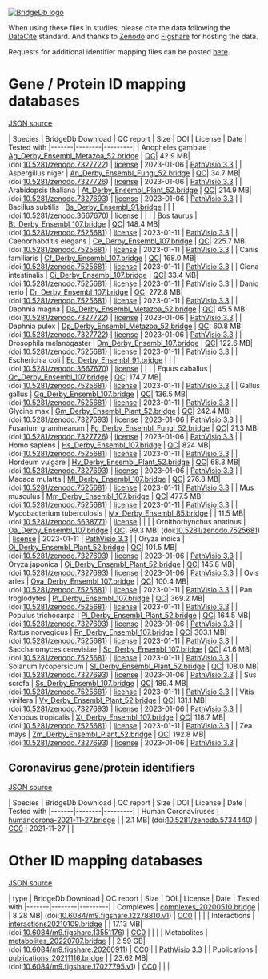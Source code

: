 <a href="https://bridgedb.github.io/">![BridgeDb logo](https://raw.githubusercontent.com/bridgedb/bridgedb.github.io/master/images/cropped-logo_BridgeDbtop.png)</a>

When using these files in studies, please cite the data following the [DataCite](https://datacite.org/) standard.
And thanks to [Zenodo](https://zenodo.org/) and [Figshare](https://figshare.com/) for hosting the data.

Requests for additional identifier mapping files can be posted [here](). 

# Gene / Protein ID mapping databases
<a name="genes" />

[JSON source](../gene.json)

| Species | BridgeDb Download | QC report | Size | DOI | License | Date | Tested with
|-------|--------|---------|
| <script type="application/ld+json">{"@context": "https://schema.org/","@type": "Dataset","http://purl.org/dc/terms/conformsTo": { "@type": "CreativeWork", "@id": "https://bioschemas.org/profiles/Dataset/1.0-RELEASE" },"name": "Ag_Derby_Ensembl_Metazoa_52.bridge","description": "BridgeDb identifier mapping file for Anopheles gambiae for genes and proteins","@id": "https://bridgedb.github.io/data/gene_database/10.5281/zenodo.7327722/Ag_Derby_Ensembl_Metazoa_52.bridge","identifier": "10.5281/zenodo.7327722/Ag_Derby_Ensembl_Metazoa_52.bridge","license": "https://zenodo.org/record/7327722/files/LICENSE?download=1","keywords": "BridgeDb, mapping file, identifier, ELIXIR RIR, Anopheles gambiae, gene, protein","url": "https://doi.org/10.5281/zenodo.7327722","distribution": [ { "@type": "DataDownload", "name": "Ag_Derby_Ensembl_Metazoa_52.bridge", "contentURL": "https://zenodo.org/record/7327722/files/Ag_Derby_Ensembl_Metazoa_52.bridge?download=1" } ],"isAccessibleForFree": true}</script> Anopheles gambiae | [Ag_Derby_Ensembl_Metazoa_52.bridge](https://zenodo.org/record/7327722/files/Ag_Derby_Ensembl_Metazoa_52.bridge?download=1) | [QC](https://zenodo.org/record/7327722/files/report_Ag_Derby_Ensembl_Metazoa_52.qc?download=1)| 42.9 MB| (doi:[10.5281/zenodo.7327722](https://doi.org/10.5281/zenodo.7327722)) | [license](https://zenodo.org/record/7327722/files/LICENSE?download=1) | 2023-01-06 | <a href="https://github.com/PathVisio/pathvisio/releases/tag/v3.3.0">PathVisio 3.3</a> |
| <script type="application/ld+json">{"@context": "https://schema.org/","@type": "Dataset","http://purl.org/dc/terms/conformsTo": { "@type": "CreativeWork", "@id": "https://bioschemas.org/profiles/Dataset/1.0-RELEASE" },"name": "An_Derby_Ensembl_Fungi_52.bridge","description": "BridgeDb identifier mapping file for Aspergillus niger for genes and proteins","@id": "https://bridgedb.github.io/data/gene_database/10.5281/zenodo.7327726/An_Derby_Ensembl_Fungi_52.bridge","identifier": "10.5281/zenodo.7327726/An_Derby_Ensembl_Fungi_52.bridge","license": "https://zenodo.org/record/7327726/files/LICENSE?download=1","keywords": "BridgeDb, mapping file, identifier, ELIXIR RIR, Aspergillus niger, gene, protein","url": "https://doi.org/10.5281/zenodo.7327726","distribution": [ { "@type": "DataDownload", "name": "An_Derby_Ensembl_Fungi_52.bridge", "contentURL": "https://zenodo.org/record/7327726/files/An_Derby_Ensembl_Fungi_52.bridge?download=1" } ],"isAccessibleForFree": true}</script> Aspergillus niger | [An_Derby_Ensembl_Fungi_52.bridge](https://zenodo.org/record/7327726/files/An_Derby_Ensembl_Fungi_52.bridge?download=1) | [QC](https://zenodo.org/record/7327726/files/report_An_Derby_Ensembl_Fungi_52.qc?download=1)| 34.7 MB| (doi:[10.5281/zenodo.7327726](https://doi.org/10.5281/zenodo.7327726)) | [license](https://zenodo.org/record/7327726/files/LICENSE?download=1) | 2023-01-06 | <a href="https://github.com/PathVisio/pathvisio/releases/tag/v3.3.0">PathVisio 3.3</a> |
| <script type="application/ld+json">{"@context": "https://schema.org/","@type": "Dataset","http://purl.org/dc/terms/conformsTo": { "@type": "CreativeWork", "@id": "https://bioschemas.org/profiles/Dataset/1.0-RELEASE" },"name": "At_Derby_Ensembl_Plant_52.bridge","description": "BridgeDb identifier mapping file for Arabidopsis thaliana for genes and proteins","@id": "https://bridgedb.github.io/data/gene_database/10.5281/zenodo.7327693/At_Derby_Ensembl_Plant_52.bridge","identifier": "10.5281/zenodo.7327693/At_Derby_Ensembl_Plant_52.bridge","license": "https://zenodo.org/record/77327693/files/LICENSE?download=1","keywords": "BridgeDb, mapping file, identifier, ELIXIR RIR, Arabidopsis thaliana, gene, protein","url": "https://doi.org/10.5281/zenodo.7327693","distribution": [ { "@type": "DataDownload", "name": "At_Derby_Ensembl_Plant_52.bridge", "contentURL": "https://zenodo.org/record/7327693/files/At_Derby_Ensembl_Plant_52.bridge?download=1" } ],"isAccessibleForFree": true}</script> Arabidopsis thaliana | [At_Derby_Ensembl_Plant_52.bridge](https://zenodo.org/record/7327693/files/At_Derby_Ensembl_Plant_52.bridge?download=1) | [QC](https://zenodo.org/record/7327693/files/report_At_Derby_Ensembl_Plants_52.qc?download=1)| 214.9 MB| (doi:[10.5281/zenodo.7327693](https://doi.org/10.5281/zenodo.7327693)) | [license](https://zenodo.org/record/77327693/files/LICENSE?download=1) | 2023-01-06 | <a href="https://github.com/PathVisio/pathvisio/releases/tag/v3.3.0">PathVisio 3.3</a> |
| <script type="application/ld+json">{"@context": "https://schema.org/","@type": "Dataset","http://purl.org/dc/terms/conformsTo": { "@type": "CreativeWork", "@id": "https://bioschemas.org/profiles/Dataset/1.0-RELEASE" },"name": "Bs_Derby_Ensembl_91.bridge","description": "BridgeDb identifier mapping file for Bacillus subtilis for genes and proteins","@id": "https://bridgedb.github.io/data/gene_database/10.5281/zenodo.3667670/Bs_Derby_Ensembl_91.bridge","identifier": "10.5281/zenodo.3667670/Bs_Derby_Ensembl_91.bridge","license": "https://zenodo.org/record/3667670/files/LICENSE?download=1","keywords": "BridgeDb, mapping file, identifier, ELIXIR RIR, Bacillus subtilis, gene, protein","url": "https://doi.org/10.5281/zenodo.3667670","distribution": [ { "@type": "DataDownload", "name": "Bs_Derby_Ensembl_91.bridge", "contentURL": "https://zenodo.org/record/3667670/files/Bs_Derby_Ensembl_91.bridge?download=1" } ],"isAccessibleForFree": true}</script> Bacillus subtilis | [Bs_Derby_Ensembl_91.bridge](https://zenodo.org/record/3667670/files/Bs_Derby_Ensembl_91.bridge?download=1) | | | (doi:[10.5281/zenodo.3667670](https://doi.org/10.5281/zenodo.3667670)) | [license](https://zenodo.org/record/3667670/files/LICENSE?download=1) |  | |
| <script type="application/ld+json">{"@context": "https://schema.org/","@type": "Dataset","http://purl.org/dc/terms/conformsTo": { "@type": "CreativeWork", "@id": "https://bioschemas.org/profiles/Dataset/1.0-RELEASE" },"name": "Bt_Derby_Ensembl_107.bridge","description": "BridgeDb identifier mapping file for Bos taurus for genes and proteins","@id": "https://bridgedb.github.io/data/gene_database/10.5281/zenodo.7525681/Bt_Derby_Ensembl_107.bridge","identifier": "10.5281/zenodo.7525681/Bt_Derby_Ensembl_107.bridge","license": "https://zenodo.org/record/7525681/files/LICENSE?download=1","keywords": "BridgeDb, mapping file, identifier, ELIXIR RIR, Bos taurus, gene, protein","url": "https://doi.org/10.5281/zenodo.7525681","distribution": [ { "@type": "DataDownload", "name": "Bt_Derby_Ensembl_107.bridge", "contentURL": "https://zenodo.org/record/7525681/files/Bt_Derby_Ensembl_107.bridge?download=1" } ],"isAccessibleForFree": true}</script> Bos taurus | [Bt_Derby_Ensembl_107.bridge](https://zenodo.org/record/7525681/files/Bt_Derby_Ensembl_107.bridge?download=1) | [QC](https://zenodo.org/record/7525681/files/report_Bt_Derby_Ensembl_107.qc?download=1)| 148.4 MB| (doi:[10.5281/zenodo.7525681](https://doi.org/10.5281/zenodo.7525681)) | [license](https://zenodo.org/record/7525681/files/LICENSE?download=1) | 2023-01-11 | <a href="https://github.com/PathVisio/pathvisio/releases/tag/v3.3.0">PathVisio 3.3</a> |
| <script type="application/ld+json">{"@context": "https://schema.org/","@type": "Dataset","http://purl.org/dc/terms/conformsTo": { "@type": "CreativeWork", "@id": "https://bioschemas.org/profiles/Dataset/1.0-RELEASE" },"name": "Ce_Derby_Ensembl_107.bridge","description": "BridgeDb identifier mapping file for Caenorhabditis elegans for genes and proteins","@id": "https://bridgedb.github.io/data/gene_database/10.5281/zenodo.7525681/Ce_Derby_Ensembl_107.bridge","identifier": "10.5281/zenodo.7525681/Ce_Derby_Ensembl_107.bridge","license": "https://zenodo.org/record/7525681/files/LICENSE?download=1","keywords": "BridgeDb, mapping file, identifier, ELIXIR RIR, Caenorhabditis elegans, gene, protein","url": "https://doi.org/10.5281/zenodo.7525681","distribution": [ { "@type": "DataDownload", "name": "Ce_Derby_Ensembl_107.bridge", "contentURL": "https://zenodo.org/record/7525681/files/Ce_Derby_Ensembl_107.bridge?download=1" } ],"isAccessibleForFree": true}</script> Caenorhabditis elegans | [Ce_Derby_Ensembl_107.bridge](https://zenodo.org/record/7525681/files/Ce_Derby_Ensembl_107.bridge?download=1) | [QC](https://zenodo.org/record/7525681/files/report_Ce_Derby_Ensembl_107.qc?download=1)| 225.7 MB| (doi:[10.5281/zenodo.7525681](https://doi.org/10.5281/zenodo.7525681)) | [license](https://zenodo.org/record/7525681/files/LICENSE?download=1) | 2023-01-11 | <a href="https://github.com/PathVisio/pathvisio/releases/tag/v3.3.0">PathVisio 3.3</a> |
| <script type="application/ld+json">{"@context": "https://schema.org/","@type": "Dataset","http://purl.org/dc/terms/conformsTo": { "@type": "CreativeWork", "@id": "https://bioschemas.org/profiles/Dataset/1.0-RELEASE" },"name": "Cf_Derby_Ensembl_107.bridge","description": "BridgeDb identifier mapping file for Canis familiaris for genes and proteins","@id": "https://bridgedb.github.io/data/gene_database/10.5281/zenodo.7525681/Cf_Derby_Ensembl_107.bridge","identifier": "10.5281/zenodo.7525681/Cf_Derby_Ensembl_107.bridge","license": "https://zenodo.org/record/7525681/files/LICENSE?download=1","keywords": "BridgeDb, mapping file, identifier, ELIXIR RIR, Canis familiaris, gene, protein","url": "https://doi.org/10.5281/zenodo.7525681","distribution": [ { "@type": "DataDownload", "name": "Cf_Derby_Ensembl_107.bridge", "contentURL": "https://zenodo.org/record/7525681/files/Cf_Derby_Ensembl_107.bridge?download=1" } ],"isAccessibleForFree": true}</script> Canis familiaris | [Cf_Derby_Ensembl_107.bridge](https://zenodo.org/record/7525681/files/Cf_Derby_Ensembl_107.bridge?download=1) | [QC](https://zenodo.org/record/7525681/files/report_Cf_Derby_Ensembl_107.qc?download=1)| 168.0 MB| (doi:[10.5281/zenodo.7525681](https://doi.org/10.5281/zenodo.7525681)) | [license](https://zenodo.org/record/7525681/files/LICENSE?download=1) | 2023-01-11 | <a href="https://github.com/PathVisio/pathvisio/releases/tag/v3.3.0">PathVisio 3.3</a> |
| <script type="application/ld+json">{"@context": "https://schema.org/","@type": "Dataset","http://purl.org/dc/terms/conformsTo": { "@type": "CreativeWork", "@id": "https://bioschemas.org/profiles/Dataset/1.0-RELEASE" },"name": "Ci_Derby_Ensembl_107.bridge","description": "BridgeDb identifier mapping file for Ciona intestinalis for genes and proteins","@id": "https://bridgedb.github.io/data/gene_database/10.5281/zenodo.7525681/Ci_Derby_Ensembl_107.bridge","identifier": "10.5281/zenodo.7525681/Ci_Derby_Ensembl_107.bridge","license": "https://zenodo.org/record/7525681/files/LICENSE?download=1","keywords": "BridgeDb, mapping file, identifier, ELIXIR RIR, Ciona intestinalis, gene, protein","url": "https://doi.org/10.5281/zenodo.7525681","distribution": [ { "@type": "DataDownload", "name": "Ci_Derby_Ensembl_107.bridge", "contentURL": "https://zenodo.org/record/7525681/files/Ci_Derby_Ensembl_107.bridge?download=1" } ],"isAccessibleForFree": true}</script> Ciona intestinalis | [Ci_Derby_Ensembl_107.bridge](https://zenodo.org/record/7525681/files/Ci_Derby_Ensembl_107.bridge?download=1) | [QC](https://zenodo.org/record/7525681/files/report_Ci_Derby_Ensembl_107.qc?download=1)| 33.4 MB| (doi:[10.5281/zenodo.7525681](https://doi.org/10.5281/zenodo.7525681)) | [license](https://zenodo.org/record/7525681/files/LICENSE?download=1) | 2023-01-11 | <a href="https://github.com/PathVisio/pathvisio/releases/tag/v3.3.0">PathVisio 3.3</a> |
| <script type="application/ld+json">{"@context": "https://schema.org/","@type": "Dataset","http://purl.org/dc/terms/conformsTo": { "@type": "CreativeWork", "@id": "https://bioschemas.org/profiles/Dataset/1.0-RELEASE" },"name": "Dr_Derby_Ensembl_107.bridge","description": "BridgeDb identifier mapping file for Danio rerio for genes and proteins","@id": "https://bridgedb.github.io/data/gene_database/10.5281/zenodo.7525681/Dr_Derby_Ensembl_107.bridge","identifier": "10.5281/zenodo.7525681/Dr_Derby_Ensembl_107.bridge","license": "https://zenodo.org/record/7525681/files/LICENSE?download=1","keywords": "BridgeDb, mapping file, identifier, ELIXIR RIR, Danio rerio, gene, protein","url": "https://doi.org/10.5281/zenodo.7525681","distribution": [ { "@type": "DataDownload", "name": "Dr_Derby_Ensembl_107.bridge", "contentURL": "https://zenodo.org/record/7525681/files/Dr_Derby_Ensembl_107.bridge?download=1" } ],"isAccessibleForFree": true}</script> Danio rerio | [Dr_Derby_Ensembl_107.bridge](https://zenodo.org/record/7525681/files/Dr_Derby_Ensembl_107.bridge?download=1) | [QC](https://zenodo.org/record/7525681/files/report_Dr_Derby_Ensembl_107.qc?download=1)| 272.8 MB| (doi:[10.5281/zenodo.7525681](https://doi.org/10.5281/zenodo.7525681)) | [license](https://zenodo.org/record/7525681/files/LICENSE?download=1) | 2023-01-11 | <a href="https://github.com/PathVisio/pathvisio/releases/tag/v3.3.0">PathVisio 3.3</a> |
| <script type="application/ld+json">{"@context": "https://schema.org/","@type": "Dataset","http://purl.org/dc/terms/conformsTo": { "@type": "CreativeWork", "@id": "https://bioschemas.org/profiles/Dataset/1.0-RELEASE" },"name": "Da_Derby_Ensembl_Metazoa_52.bridge","description": "BridgeDb identifier mapping file for Daphnia magna for genes and proteins","@id": "https://bridgedb.github.io/data/gene_database/10.5281/zenodo.7327722/Da_Derby_Ensembl_Metazoa_52.bridge","identifier": "10.5281/zenodo.7327722/Da_Derby_Ensembl_Metazoa_52.bridge","license": "https://zenodo.org/record/7327722/files/LICENSE?download=1","keywords": "BridgeDb, mapping file, identifier, ELIXIR RIR, Daphnia magna, gene, protein","url": "https://doi.org/10.5281/zenodo.7327722","distribution": [ { "@type": "DataDownload", "name": "Da_Derby_Ensembl_Metazoa_52.bridge", "contentURL": "https://zenodo.org/record/7327722/files/Da_Derby_Ensembl_Metazoa_52.bridge?download=1" } ],"isAccessibleForFree": true}</script> Daphnia magna | [Da_Derby_Ensembl_Metazoa_52.bridge](https://zenodo.org/record/7327722/files/Da_Derby_Ensembl_Metazoa_52.bridge?download=1) | [QC](https://zenodo.org/record/7327722/files/report_Da_Derby_Ensembl_Metazoa_52.qc?download=1)| 45.5 MB| (doi:[10.5281/zenodo.7327722](https://doi.org/10.5281/zenodo.7327722)) | [license](https://zenodo.org/record/7327722/files/LICENSE?download=1) | 2023-01-06 | <a href="https://github.com/PathVisio/pathvisio/releases/tag/v3.3.0">PathVisio 3.3</a> |
| <script type="application/ld+json">{"@context": "https://schema.org/","@type": "Dataset","http://purl.org/dc/terms/conformsTo": { "@type": "CreativeWork", "@id": "https://bioschemas.org/profiles/Dataset/1.0-RELEASE" },"name": "Dp_Derby_Ensembl_Metazoa_52.bridge","description": "BridgeDb identifier mapping file for Daphnia pulex for genes and proteins","@id": "https://bridgedb.github.io/data/gene_database/10.5281/zenodo.7327722/Dp_Derby_Ensembl_Metazoa_52.bridge","identifier": "10.5281/zenodo.7327722/Dp_Derby_Ensembl_Metazoa_52.bridge","license": "https://zenodo.org/record/7327722/files/LICENSE?download=1","keywords": "BridgeDb, mapping file, identifier, ELIXIR RIR, Daphnia pulex, gene, protein","url": "https://doi.org/10.5281/zenodo.7327722","distribution": [ { "@type": "DataDownload", "name": "Dp_Derby_Ensembl_Metazoa_52.bridge", "contentURL": "https://zenodo.org/record/7327722/files/Dp_Derby_Ensembl_Metazoa_52.bridge?download=1" } ],"isAccessibleForFree": true}</script> Daphnia pulex | [Dp_Derby_Ensembl_Metazoa_52.bridge](https://zenodo.org/record/7327722/files/Dp_Derby_Ensembl_Metazoa_52.bridge?download=1) | [QC](https://zenodo.org/record/7327722/files/report_Dp_Derby_Ensembl_Metazoa_52.qc?download=1)| 60.8 MB| (doi:[10.5281/zenodo.7327722](https://doi.org/10.5281/zenodo.7327722)) | [license](https://zenodo.org/record/7327722/files/LICENSE?download=1) | 2023-01-06 | <a href="https://github.com/PathVisio/pathvisio/releases/tag/v3.3.0">PathVisio 3.3</a> |
| <script type="application/ld+json">{"@context": "https://schema.org/","@type": "Dataset","http://purl.org/dc/terms/conformsTo": { "@type": "CreativeWork", "@id": "https://bioschemas.org/profiles/Dataset/1.0-RELEASE" },"name": "Dm_Derby_Ensembl_107.bridge","description": "BridgeDb identifier mapping file for Drosophila melanogaster for genes and proteins","@id": "https://bridgedb.github.io/data/gene_database/10.5281/zenodo.7525681/Dm_Derby_Ensembl_107.bridge","identifier": "10.5281/zenodo.7525681/Dm_Derby_Ensembl_107.bridge","license": "https://zenodo.org/record/7525681/files/LICENSE?download=1","keywords": "BridgeDb, mapping file, identifier, ELIXIR RIR, Drosophila melanogaster, gene, protein","url": "https://doi.org/10.5281/zenodo.7525681","distribution": [ { "@type": "DataDownload", "name": "Dm_Derby_Ensembl_107.bridge", "contentURL": "https://zenodo.org/record/7525681/files/Dm_Derby_Ensembl_107.bridge?download=1" } ],"isAccessibleForFree": true}</script> Drosophila melanogaster | [Dm_Derby_Ensembl_107.bridge](https://zenodo.org/record/7525681/files/Dm_Derby_Ensembl_107.bridge?download=1) | [QC](https://zenodo.org/record/7525681/files/report_Dm_Derby_Ensembl_107.qc?download=1)| 122.6 MB| (doi:[10.5281/zenodo.7525681](https://doi.org/10.5281/zenodo.7525681)) | [license](https://zenodo.org/record/7525681/files/LICENSE?download=1) | 2023-01-11 | <a href="https://github.com/PathVisio/pathvisio/releases/tag/v3.3.0">PathVisio 3.3</a> |
| <script type="application/ld+json">{"@context": "https://schema.org/","@type": "Dataset","http://purl.org/dc/terms/conformsTo": { "@type": "CreativeWork", "@id": "https://bioschemas.org/profiles/Dataset/1.0-RELEASE" },"name": "Ec_Derby_Ensembl_91.bridge","description": "BridgeDb identifier mapping file for Escherichia coli for genes and proteins","@id": "https://bridgedb.github.io/data/gene_database/10.5281/zenodo.3667670/Ec_Derby_Ensembl_91.bridge","identifier": "10.5281/zenodo.3667670/Ec_Derby_Ensembl_91.bridge","license": "https://zenodo.org/record/3667670/files/LICENSE?download=1","keywords": "BridgeDb, mapping file, identifier, ELIXIR RIR, Escherichia coli, gene, protein","url": "https://doi.org/10.5281/zenodo.3667670","distribution": [ { "@type": "DataDownload", "name": "Ec_Derby_Ensembl_91.bridge", "contentURL": "https://zenodo.org/record/3667670/files/Ec_Derby_Ensembl_91.bridge?download=1" } ],"isAccessibleForFree": true}</script> Escherichia coli | [Ec_Derby_Ensembl_91.bridge](https://zenodo.org/record/3667670/files/Ec_Derby_Ensembl_91.bridge?download=1) | | | (doi:[10.5281/zenodo.3667670](https://doi.org/10.5281/zenodo.3667670)) | [license](https://zenodo.org/record/3667670/files/LICENSE?download=1) |  | |
| <script type="application/ld+json">{"@context": "https://schema.org/","@type": "Dataset","http://purl.org/dc/terms/conformsTo": { "@type": "CreativeWork", "@id": "https://bioschemas.org/profiles/Dataset/1.0-RELEASE" },"name": "Qc_Derby_Ensembl_107.bridge","description": "BridgeDb identifier mapping file for Equus caballus for genes and proteins","@id": "https://bridgedb.github.io/data/gene_database/10.5281/zenodo.7525681/Qc_Derby_Ensembl_107.bridge","identifier": "10.5281/zenodo.7525681/Qc_Derby_Ensembl_107.bridge","license": "https://zenodo.org/record/7525681/files/LICENSE?download=1","keywords": "BridgeDb, mapping file, identifier, ELIXIR RIR, Equus caballus, gene, protein","url": "https://doi.org/10.5281/zenodo.7525681","distribution": [ { "@type": "DataDownload", "name": "Qc_Derby_Ensembl_107.bridge", "contentURL": "https://zenodo.org/record/7525681/files/Qc_Derby_Ensembl_107.bridge?download=1" } ],"isAccessibleForFree": true}</script> Equus caballus | [Qc_Derby_Ensembl_107.bridge](https://zenodo.org/record/7525681/files/Qc_Derby_Ensembl_107.bridge?download=1) | [QC](https://zenodo.org/record/7525681/files/report_Qc_Derby_Ensembl_107.qc?download=1)| 174.7 MB| (doi:[10.5281/zenodo.7525681](https://doi.org/10.5281/zenodo.7525681)) | [license](https://zenodo.org/record/7525681/files/LICENSE?download=1) | 2023-01-11 | <a href="https://github.com/PathVisio/pathvisio/releases/tag/v3.3.0">PathVisio 3.3</a> |
| <script type="application/ld+json">{"@context": "https://schema.org/","@type": "Dataset","http://purl.org/dc/terms/conformsTo": { "@type": "CreativeWork", "@id": "https://bioschemas.org/profiles/Dataset/1.0-RELEASE" },"name": "Gg_Derby_Ensembl_107.bridge","description": "BridgeDb identifier mapping file for Gallus gallus for genes and proteins","@id": "https://bridgedb.github.io/data/gene_database/10.5281/zenodo.7525681/Gg_Derby_Ensembl_107.bridge","identifier": "10.5281/zenodo.7525681/Gg_Derby_Ensembl_107.bridge","license": "https://zenodo.org/record/7525681/files/LICENSE?download=1","keywords": "BridgeDb, mapping file, identifier, ELIXIR RIR, Gallus gallus, gene, protein","url": "https://doi.org/10.5281/zenodo.7525681","distribution": [ { "@type": "DataDownload", "name": "Gg_Derby_Ensembl_107.bridge", "contentURL": "https://zenodo.org/record/7525681/files/Gg_Derby_Ensembl_107.bridge?download=1" } ],"isAccessibleForFree": true}</script> Gallus gallus | [Gg_Derby_Ensembl_107.bridge](https://zenodo.org/record/7525681/files/Gg_Derby_Ensembl_107.bridge?download=1) | [QC](https://zenodo.org/record/7525681/files/report_Gg_Derby_Ensembl_107.qc?download=1)| 136.5 MB| (doi:[10.5281/zenodo.7525681](https://doi.org/10.5281/zenodo.7525681)) | [license](https://zenodo.org/record/7525681/files/LICENSE?download=1) | 2023-01-11 | <a href="https://github.com/PathVisio/pathvisio/releases/tag/v3.3.0">PathVisio 3.3</a> |
| <script type="application/ld+json">{"@context": "https://schema.org/","@type": "Dataset","http://purl.org/dc/terms/conformsTo": { "@type": "CreativeWork", "@id": "https://bioschemas.org/profiles/Dataset/1.0-RELEASE" },"name": "Gm_Derby_Ensembl_Plant_52.bridge","description": "BridgeDb identifier mapping file for Glycine max for genes and proteins","@id": "https://bridgedb.github.io/data/gene_database/10.5281/zenodo.7327693/Gm_Derby_Ensembl_Plant_52.bridge","identifier": "10.5281/zenodo.7327693/Gm_Derby_Ensembl_Plant_52.bridge","license": "https://zenodo.org/record/7327693/files/LICENSE?download=1","keywords": "BridgeDb, mapping file, identifier, ELIXIR RIR, Glycine max, gene, protein","url": "https://doi.org/10.5281/zenodo.7327693","distribution": [ { "@type": "DataDownload", "name": "Gm_Derby_Ensembl_Plant_52.bridge", "contentURL": "https://zenodo.org/record/7327693/files/Gm_Derby_Ensembl_Plant_52.bridge?download=1" } ],"isAccessibleForFree": true}</script> Glycine max | [Gm_Derby_Ensembl_Plant_52.bridge](https://zenodo.org/record/7327693/files/Gm_Derby_Ensembl_Plant_52.bridge?download=1) | [QC](https://zenodo.org/record/7327693/files/report_Gm_Derby_Ensembl_Plants_52.qc?download=1)| 242.4 MB| (doi:[10.5281/zenodo.7327693](https://doi.org/10.5281/zenodo.7327693)) | [license](https://zenodo.org/record/7327693/files/LICENSE?download=1) | 2023-01-06 | <a href="https://github.com/PathVisio/pathvisio/releases/tag/v3.3.0">PathVisio 3.3</a> |
| <script type="application/ld+json">{"@context": "https://schema.org/","@type": "Dataset","http://purl.org/dc/terms/conformsTo": { "@type": "CreativeWork", "@id": "https://bioschemas.org/profiles/Dataset/1.0-RELEASE" },"name": "Fg_Derby_Ensembl_Fungi_52.bridge","description": "BridgeDb identifier mapping file for Fusarium graminearum for genes and proteins","@id": "https://bridgedb.github.io/data/gene_database/10.5281/zenodo.7327726/Fg_Derby_Ensembl_Fungi_52.bridge","identifier": "10.5281/zenodo.7327726/Fg_Derby_Ensembl_Fungi_52.bridge","license": "https://zenodo.org/record/7327726/files/LICENSE?download=1","keywords": "BridgeDb, mapping file, identifier, ELIXIR RIR, Fusarium graminearum, gene, protein","url": "https://doi.org/10.5281/zenodo.7327726","distribution": [ { "@type": "DataDownload", "name": "Fg_Derby_Ensembl_Fungi_52.bridge", "contentURL": "https://zenodo.org/record/7327726/files/Fg_Derby_Ensembl_Fungi_52.bridge?download=1" } ],"isAccessibleForFree": true}</script> Fusarium graminearum | [Fg_Derby_Ensembl_Fungi_52.bridge](https://zenodo.org/record/7327726/files/Fg_Derby_Ensembl_Fungi_52.bridge?download=1) | [QC](https://zenodo.org/record/7327726/files/report_Fg_Derby_Ensembl_Fungi_52.qc?download=1)| 21.3 MB| (doi:[10.5281/zenodo.7327726](https://doi.org/10.5281/zenodo.7327726)) | [license](https://zenodo.org/record/7327726/files/LICENSE?download=1) | 2023-01-06 | <a href="https://github.com/PathVisio/pathvisio/releases/tag/v3.3.0">PathVisio 3.3</a> |
| <script type="application/ld+json">{"@context": "https://schema.org/","@type": "Dataset","http://purl.org/dc/terms/conformsTo": { "@type": "CreativeWork", "@id": "https://bioschemas.org/profiles/Dataset/1.0-RELEASE" },"name": "Hs_Derby_Ensembl_107.bridge","description": "BridgeDb identifier mapping file for Homo sapiens for genes and proteins","@id": "https://bridgedb.github.io/data/gene_database/10.5281/zenodo.7525681/Hs_Derby_Ensembl_107.bridge","identifier": "10.5281/zenodo.7525681/Hs_Derby_Ensembl_107.bridge","license": "https://zenodo.org/record/7525681/files/LICENSE?download=1","keywords": "BridgeDb, mapping file, identifier, ELIXIR RIR, Homo sapiens, gene, protein","url": "https://doi.org/10.5281/zenodo.7525681","distribution": [ { "@type": "DataDownload", "name": "Hs_Derby_Ensembl_107.bridge", "contentURL": "https://zenodo.org/record/7525681/files/Hs_Derby_Ensembl_107.bridge?download=1" } ],"isAccessibleForFree": true}</script> Homo sapiens | [Hs_Derby_Ensembl_107.bridge](https://zenodo.org/record/7525681/files/Hs_Derby_Ensembl_107.bridge?download=1) | [QC](https://zenodo.org/record/7525681/files/report_Hs_Derby_Ensembl_107.qc?download=1)| 824 MB| (doi:[10.5281/zenodo.7525681](https://doi.org/10.5281/zenodo.7525681)) | [license](https://zenodo.org/record/7525681/files/LICENSE?download=1) | 2023-01-11 | <a href="https://github.com/PathVisio/pathvisio/releases/tag/v3.3.0">PathVisio 3.3</a> |
| <script type="application/ld+json">{"@context": "https://schema.org/","@type": "Dataset","http://purl.org/dc/terms/conformsTo": { "@type": "CreativeWork", "@id": "https://bioschemas.org/profiles/Dataset/1.0-RELEASE" },"name": "Hv_Derby_Ensembl_Plant_52.bridge","description": "BridgeDb identifier mapping file for Hordeum vulgare for genes and proteins","@id": "https://bridgedb.github.io/data/gene_database/10.5281/zenodo.7327693/Hv_Derby_Ensembl_Plant_52.bridge","identifier": "10.5281/zenodo.7327693/Hv_Derby_Ensembl_Plant_52.bridge","license": "https://zenodo.org/record/7327693/files/LICENSE?download=1","keywords": "BridgeDb, mapping file, identifier, ELIXIR RIR, Hordeum vulgare, gene, protein","url": "https://doi.org/10.5281/zenodo.7327693","distribution": [ { "@type": "DataDownload", "name": "Hv_Derby_Ensembl_Plant_52.bridge", "contentURL": "https://zenodo.org/record/7327693/files/Hv_Derby_Ensembl_Plant_52.bridge?download=1" } ],"isAccessibleForFree": true}</script> Hordeum vulgare | [Hv_Derby_Ensembl_Plant_52.bridge](https://zenodo.org/record/7327693/files/Hv_Derby_Ensembl_Plant_52.bridge?download=1) | [QC](https://zenodo.org/record/7327693/files/report_Hv_Derby_Ensembl_Plants_52.qc?download=1)| 68.3 MB| (doi:[10.5281/zenodo.7327693](https://doi.org/10.5281/zenodo.7327693)) | [license](https://zenodo.org/record/7327693/files/LICENSE?download=1) | 2023-01-06 | <a href="https://github.com/PathVisio/pathvisio/releases/tag/v3.3.0">PathVisio 3.3</a> |
| <script type="application/ld+json">{"@context": "https://schema.org/","@type": "Dataset","http://purl.org/dc/terms/conformsTo": { "@type": "CreativeWork", "@id": "https://bioschemas.org/profiles/Dataset/1.0-RELEASE" },"name": "Ml_Derby_Ensembl_107.bridge","description": "BridgeDb identifier mapping file for Macaca mulatta for genes and proteins","@id": "https://bridgedb.github.io/data/gene_database/10.5281/zenodo.7525681/Ml_Derby_Ensembl_107.bridge","identifier": "10.5281/zenodo.7525681/Ml_Derby_Ensembl_107.bridge","license": "https://zenodo.org/record/7525681/files/LICENSE?download=1","keywords": "BridgeDb, mapping file, identifier, ELIXIR RIR, Macaca mulatta, gene, protein","url": "https://doi.org/10.5281/zenodo.7525681","distribution": [ { "@type": "DataDownload", "name": "Ml_Derby_Ensembl_107.bridge", "contentURL": "https://zenodo.org/record/7525681/files/Ml_Derby_Ensembl_107.bridge?download=1" } ],"isAccessibleForFree": true}</script> Macaca mulatta | [Ml_Derby_Ensembl_107.bridge](https://zenodo.org/record/7525681/files/Ml_Derby_Ensembl_107.bridge?download=1) | [QC](https://zenodo.org/record/7525681/files/report_Ml_Derby_Ensembl_107.qc?download=1)| 276.8 MB| (doi:[10.5281/zenodo.7525681](https://doi.org/10.5281/zenodo.7525681)) | [license](https://zenodo.org/record/7525681/files/LICENSE?download=1) | 2023-01-11 | <a href="https://github.com/PathVisio/pathvisio/releases/tag/v3.3.0">PathVisio 3.3</a> |
| <script type="application/ld+json">{"@context": "https://schema.org/","@type": "Dataset","http://purl.org/dc/terms/conformsTo": { "@type": "CreativeWork", "@id": "https://bioschemas.org/profiles/Dataset/1.0-RELEASE" },"name": "Mm_Derby_Ensembl_107.bridge","description": "BridgeDb identifier mapping file for Mus musculus for genes and proteins","@id": "https://bridgedb.github.io/data/gene_database/10.5281/zenodo.7525681/Mm_Derby_Ensembl_107.bridge","identifier": "10.5281/zenodo.7525681/Mm_Derby_Ensembl_107.bridge","license": "https://zenodo.org/record/7525681/files/LICENSE?download=1","keywords": "BridgeDb, mapping file, identifier, ELIXIR RIR, Mus musculus, gene, protein","url": "https://doi.org/10.5281/zenodo.7525681","distribution": [ { "@type": "DataDownload", "name": "Mm_Derby_Ensembl_107.bridge", "contentURL": "https://zenodo.org/record/7525681/files/Mm_Derby_Ensembl_107.bridge?download=1" } ],"isAccessibleForFree": true}</script> Mus musculus | [Mm_Derby_Ensembl_107.bridge](https://zenodo.org/record/7525681/files/Mm_Derby_Ensembl_107.bridge?download=1) | [QC](https://zenodo.org/record/7525681/files/report_Mm_Derby_Ensembl_107.qc?download=1)| 477.5 MB| (doi:[10.5281/zenodo.7525681](https://doi.org/10.5281/zenodo.7525681)) | [license](https://zenodo.org/record/7525681/files/LICENSE?download=1) | 2023-01-11 | <a href="https://github.com/PathVisio/pathvisio/releases/tag/v3.3.0">PathVisio 3.3</a> |
| <script type="application/ld+json">{"@context": "https://schema.org/","@type": "Dataset","http://purl.org/dc/terms/conformsTo": { "@type": "CreativeWork", "@id": "https://bioschemas.org/profiles/Dataset/1.0-RELEASE" },"name": "Mx_Derby_Ensembl_85.bridge","description": "BridgeDb identifier mapping file for Mycobacterium tuberculosis for genes and proteins","@id": "https://bridgedb.github.io/data/gene_database/10.5281/zenodo.5638771/Mx_Derby_Ensembl_85.bridge","identifier": "10.5281/zenodo.5638771/Mx_Derby_Ensembl_85.bridge","license": "https://zenodo.org/record/5638771/files/LICENSE?download=1","keywords": "BridgeDb, mapping file, identifier, ELIXIR RIR, Mycobacterium tuberculosis, gene, protein","url": "https://doi.org/10.5281/zenodo.5638771","distribution": [ { "@type": "DataDownload", "name": "Mx_Derby_Ensembl_85.bridge", "contentURL": "https://zenodo.org/record/5638771/files/Mx_Derby_Ensembl_85.bridge?download=1" } ],"isAccessibleForFree": true}</script> Mycobacterium tuberculosis | [Mx_Derby_Ensembl_85.bridge](https://zenodo.org/record/5638771/files/Mx_Derby_Ensembl_85.bridge?download=1) | | 11.5 MB| (doi:[10.5281/zenodo.5638771](https://doi.org/10.5281/zenodo.5638771)) | [license](https://zenodo.org/record/5638771/files/LICENSE?download=1) |  | |
| <script type="application/ld+json">{"@context": "https://schema.org/","@type": "Dataset","http://purl.org/dc/terms/conformsTo": { "@type": "CreativeWork", "@id": "https://bioschemas.org/profiles/Dataset/1.0-RELEASE" },"name": "Oa_Derby_Ensembl_107.bridge","description": "BridgeDb identifier mapping file for Ornithorhynchus anatinus for genes and proteins","@id": "https://bridgedb.github.io/data/gene_database/10.5281/zenodo.7525681/Oa_Derby_Ensembl_107.bridge","identifier": "10.5281/zenodo.7525681/Oa_Derby_Ensembl_107.bridge","license": "https://zenodo.org/record/7525681/files/LICENSE?download=1","keywords": "BridgeDb, mapping file, identifier, ELIXIR RIR, Ornithorhynchus anatinus, gene, protein","url": "https://doi.org/10.5281/zenodo.7525681","distribution": [ { "@type": "DataDownload", "name": "Oa_Derby_Ensembl_107.bridge", "contentURL": "https://zenodo.org/record/7525681/files/Oa_Derby_Ensembl_107.bridge?download=1" } ],"isAccessibleForFree": true}</script> Ornithorhynchus anatinus | [Oa_Derby_Ensembl_107.bridge](https://zenodo.org/record/7525681/files/Oa_Derby_Ensembl_107.bridge?download=1) | [QC](https://zenodo.org/record/7525681/files/report_Oa_Derby_Ensembl_107.qc?download=1)| 99.3 MB| (doi:[10.5281/zenodo.7525681](https://doi.org/10.5281/zenodo.7525681)) | [license](https://zenodo.org/record/7525681/files/LICENSE?download=1) | 2023-01-11 | <a href="https://github.com/PathVisio/pathvisio/releases/tag/v3.3.0">PathVisio 3.3</a> |
| <script type="application/ld+json">{"@context": "https://schema.org/","@type": "Dataset","http://purl.org/dc/terms/conformsTo": { "@type": "CreativeWork", "@id": "https://bioschemas.org/profiles/Dataset/1.0-RELEASE" },"name": "Oi_Derby_Ensembl_Plant_52.bridge","description": "BridgeDb identifier mapping file for Oryza indica for genes and proteins","@id": "https://bridgedb.github.io/data/gene_database/10.5281/zenodo.7327693/Oi_Derby_Ensembl_Plant_52.bridge","identifier": "10.5281/zenodo.7327693/Oi_Derby_Ensembl_Plant_52.bridge","license": "https://zenodo.org/record/7327693/files/LICENSE?download=1","keywords": "BridgeDb, mapping file, identifier, ELIXIR RIR, Oryza indica, gene, protein","url": "https://doi.org/10.5281/zenodo.7327693","distribution": [ { "@type": "DataDownload", "name": "Oi_Derby_Ensembl_Plant_52.bridge", "contentURL": "https://zenodo.org/record/7327693/files/Oi_Derby_Ensembl_Plant_52.bridge?download=1" } ],"isAccessibleForFree": true}</script> Oryza indica | [Oi_Derby_Ensembl_Plant_52.bridge](https://zenodo.org/record/7327693/files/Oi_Derby_Ensembl_Plant_52.bridge?download=1) | [QC](https://zenodo.org/record/7327693/files/report_Oi_Derby_Ensembl_Plants_52.qc?download=1)| 101.5 MB| (doi:[10.5281/zenodo.7327693](https://doi.org/10.5281/zenodo.7327693)) | [license](https://zenodo.org/record/7327693/files/LICENSE?download=1) | 2023-01-06 | <a href="https://github.com/PathVisio/pathvisio/releases/tag/v3.3.0">PathVisio 3.3</a> |
| <script type="application/ld+json">{"@context": "https://schema.org/","@type": "Dataset","http://purl.org/dc/terms/conformsTo": { "@type": "CreativeWork", "@id": "https://bioschemas.org/profiles/Dataset/1.0-RELEASE" },"name": "Oj_Derby_Ensembl_Plant_52.bridge","description": "BridgeDb identifier mapping file for Oryza japonica for genes and proteins","@id": "https://bridgedb.github.io/data/gene_database/10.5281/zenodo.7327693/Oj_Derby_Ensembl_Plant_52.bridge","identifier": "10.5281/zenodo.7327693/Oj_Derby_Ensembl_Plant_52.bridge","license": "https://zenodo.org/record/7327693/files/LICENSE?download=1","keywords": "BridgeDb, mapping file, identifier, ELIXIR RIR, Oryza japonica, gene, protein","url": "https://doi.org/10.5281/zenodo.7327693","distribution": [ { "@type": "DataDownload", "name": "Oj_Derby_Ensembl_Plant_52.bridge", "contentURL": "https://zenodo.org/record/7327693/files/Oj_Derby_Ensembl_Plant_52.bridge?download=1" } ],"isAccessibleForFree": true}</script> Oryza japonica | [Oj_Derby_Ensembl_Plant_52.bridge](https://zenodo.org/record/7327693/files/Oj_Derby_Ensembl_Plant_52.bridge?download=1) | [QC](https://zenodo.org/record/7327693/files/report_Oj_Derby_Ensembl_Plants_52.qc?download=1)| 145.8 MB| (doi:[10.5281/zenodo.7327693](https://doi.org/10.5281/zenodo.7327693)) | [license](https://zenodo.org/record/7327693/files/LICENSE?download=1) | 2023-01-06 | <a href="https://github.com/PathVisio/pathvisio/releases/tag/v3.3.0">PathVisio 3.3</a> |
| <script type="application/ld+json">{"@context": "https://schema.org/","@type": "Dataset","http://purl.org/dc/terms/conformsTo": { "@type": "CreativeWork", "@id": "https://bioschemas.org/profiles/Dataset/1.0-RELEASE" },"name": "Ova_Derby_Ensembl_107.bridge","description": "BridgeDb identifier mapping file for Ovis aries for genes and proteins","@id": "https://bridgedb.github.io/data/gene_database/10.5281/zenodo.7525681/Ova_Derby_Ensembl_107.bridge","identifier": "10.5281/zenodo.7525681/Ova_Derby_Ensembl_107.bridge","license": "https://zenodo.org/record/7525681/files/LICENSE?download=1","keywords": "BridgeDb, mapping file, identifier, ELIXIR RIR, Ovis aries, gene, protein","url": "https://doi.org/10.5281/zenodo.7525681","distribution": [ { "@type": "DataDownload", "name": "Ova_Derby_Ensembl_107.bridge", "contentURL": "https://zenodo.org/record/7525681/files/Ova_Derby_Ensembl_107.bridge?download=1" } ],"isAccessibleForFree": true}</script> Ovis aries | [Ova_Derby_Ensembl_107.bridge](https://zenodo.org/record/7525681/files/Ova_Derby_Ensembl_107.bridge?download=1) | [QC](https://zenodo.org/record/7525681/files/report_Ova_Derby_Ensembl_107.qc?download=1)| 100.4 MB| (doi:[10.5281/zenodo.7525681](https://doi.org/10.5281/zenodo.7525681)) | [license](https://zenodo.org/record/7525681/files/LICENSE?download=1) | 2023-01-11 | <a href="https://github.com/PathVisio/pathvisio/releases/tag/v3.3.0">PathVisio 3.3</a> |
| <script type="application/ld+json">{"@context": "https://schema.org/","@type": "Dataset","http://purl.org/dc/terms/conformsTo": { "@type": "CreativeWork", "@id": "https://bioschemas.org/profiles/Dataset/1.0-RELEASE" },"name": "Pt_Derby_Ensembl_107.bridge","description": "BridgeDb identifier mapping file for Pan troglodytes for genes and proteins","@id": "https://bridgedb.github.io/data/gene_database/10.5281/zenodo.7525681/Pt_Derby_Ensembl_107.bridge","identifier": "10.5281/zenodo.7525681/Pt_Derby_Ensembl_107.bridge","license": "https://zenodo.org/record/7525681/files/LICENSE?download=1","keywords": "BridgeDb, mapping file, identifier, ELIXIR RIR, Pan troglodytes, gene, protein","url": "https://doi.org/10.5281/zenodo.7525681","distribution": [ { "@type": "DataDownload", "name": "Pt_Derby_Ensembl_107.bridge", "contentURL": "https://zenodo.org/record/7525681/files/Pt_Derby_Ensembl_107.bridge?download=1" } ],"isAccessibleForFree": true}</script> Pan troglodytes | [Pt_Derby_Ensembl_107.bridge](https://zenodo.org/record/7525681/files/Pt_Derby_Ensembl_107.bridge?download=1) | [QC](https://zenodo.org/record/7525681/files/report_Pt_Derby_Ensembl_107.qc?download=1)| 369.2 MB| (doi:[10.5281/zenodo.7525681](https://doi.org/10.5281/zenodo.7525681)) | [license](https://zenodo.org/record/7525681/files/LICENSE?download=1) | 2023-01-11 | <a href="https://github.com/PathVisio/pathvisio/releases/tag/v3.3.0">PathVisio 3.3</a> |
| <script type="application/ld+json">{"@context": "https://schema.org/","@type": "Dataset","http://purl.org/dc/terms/conformsTo": { "@type": "CreativeWork", "@id": "https://bioschemas.org/profiles/Dataset/1.0-RELEASE" },"name": "Pi_Derby_Ensembl_Plant_52.bridge","description": "BridgeDb identifier mapping file for Populus trichocarpa for genes and proteins","@id": "https://bridgedb.github.io/data/gene_database/10.5281/zenodo.7327693/Pi_Derby_Ensembl_Plant_52.bridge","identifier": "10.5281/zenodo.7327693/Pi_Derby_Ensembl_Plant_52.bridge","license": "https://zenodo.org/record/7327693/files/LICENSE?download=1","keywords": "BridgeDb, mapping file, identifier, ELIXIR RIR, Populus trichocarpa, gene, protein","url": "https://doi.org/10.5281/zenodo.7327693","distribution": [ { "@type": "DataDownload", "name": "Pi_Derby_Ensembl_Plant_52.bridge", "contentURL": "https://zenodo.org/record/7327693/files/Pi_Derby_Ensembl_Plant_52.bridge?download=1" } ],"isAccessibleForFree": true}</script> Populus trichocarpa | [Pi_Derby_Ensembl_Plant_52.bridge](https://zenodo.org/record/7327693/files/Pi_Derby_Ensembl_Plant_52.bridge?download=1) | [QC](https://zenodo.org/record/7327693/files/report_Pi_Derby_Ensembl_Plants_52.qc?download=1)| 164.5 MB| (doi:[10.5281/zenodo.7327693](https://doi.org/10.5281/zenodo.7327693)) | [license](https://zenodo.org/record/7327693/files/LICENSE?download=1) | 2023-01-06 | <a href="https://github.com/PathVisio/pathvisio/releases/tag/v3.3.0">PathVisio 3.3</a> |
| <script type="application/ld+json">{"@context": "https://schema.org/","@type": "Dataset","http://purl.org/dc/terms/conformsTo": { "@type": "CreativeWork", "@id": "https://bioschemas.org/profiles/Dataset/1.0-RELEASE" },"name": "Rn_Derby_Ensembl_107.bridge","description": "BridgeDb identifier mapping file for Rattus norvegicus for genes and proteins","@id": "https://bridgedb.github.io/data/gene_database/10.5281/zenodo.7525681/Rn_Derby_Ensembl_107.bridge","identifier": "10.5281/zenodo.7525681/Rn_Derby_Ensembl_107.bridge","license": "https://zenodo.org/record/7525681/files/LICENSE?download=1","keywords": "BridgeDb, mapping file, identifier, ELIXIR RIR, Rattus norvegicus, gene, protein","url": "https://doi.org/10.5281/zenodo.7525681","distribution": [ { "@type": "DataDownload", "name": "Rn_Derby_Ensembl_107.bridge", "contentURL": "https://zenodo.org/record/7525681/files/Rn_Derby_Ensembl_107.bridge?download=1" } ],"isAccessibleForFree": true}</script> Rattus norvegicus | [Rn_Derby_Ensembl_107.bridge](https://zenodo.org/record/7525681/files/Rn_Derby_Ensembl_107.bridge?download=1) | [QC](https://zenodo.org/record/7525681/files/report_Rn_Derby_Ensembl_107.qc?download=1)| 303.1 MB| (doi:[10.5281/zenodo.7525681](https://doi.org/10.5281/zenodo.7525681)) | [license](https://zenodo.org/record/7525681/files/LICENSE?download=1) | 2023-01-11 | <a href="https://github.com/PathVisio/pathvisio/releases/tag/v3.3.0">PathVisio 3.3</a> |
| <script type="application/ld+json">{"@context": "https://schema.org/","@type": "Dataset","http://purl.org/dc/terms/conformsTo": { "@type": "CreativeWork", "@id": "https://bioschemas.org/profiles/Dataset/1.0-RELEASE" },"name": "Sc_Derby_Ensembl_107.bridge","description": "BridgeDb identifier mapping file for Saccharomyces cerevisiae for genes and proteins","@id": "https://bridgedb.github.io/data/gene_database/10.5281/zenodo.7525681/Sc_Derby_Ensembl_107.bridge","identifier": "10.5281/zenodo.7525681/Sc_Derby_Ensembl_107.bridge","license": "https://zenodo.org/record/7525681/files/LICENSE?download=1","keywords": "BridgeDb, mapping file, identifier, ELIXIR RIR, Saccharomyces cerevisiae, gene, protein","url": "https://doi.org/10.5281/zenodo.7525681","distribution": [ { "@type": "DataDownload", "name": "Sc_Derby_Ensembl_107.bridge", "contentURL": "https://zenodo.org/record/7525681/files/Sc_Derby_Ensembl_107.bridge?download=1" } ],"isAccessibleForFree": true}</script> Saccharomyces cerevisiae | [Sc_Derby_Ensembl_107.bridge](https://zenodo.org/record/7525681/files/Sc_Derby_Ensembl_107.bridge?download=1) | [QC](https://zenodo.org/record/7525681/files/report_Sc_Derby_Ensembl_107.qc?download=1)| 41.6 MB| (doi:[10.5281/zenodo.7525681](https://doi.org/10.5281/zenodo.7525681)) | [license](https://zenodo.org/record/7525681/files/LICENSE?download=1) | 2023-01-11 | <a href="https://github.com/PathVisio/pathvisio/releases/tag/v3.3.0">PathVisio 3.3</a> |
| <script type="application/ld+json">{"@context": "https://schema.org/","@type": "Dataset","http://purl.org/dc/terms/conformsTo": { "@type": "CreativeWork", "@id": "https://bioschemas.org/profiles/Dataset/1.0-RELEASE" },"name": "Sl_Derby_Ensembl_Plant_52.bridge","description": "BridgeDb identifier mapping file for Solanum lycopersicum for genes and proteins","@id": "https://bridgedb.github.io/data/gene_database/10.5281/zenodo.7327693/Sl_Derby_Ensembl_Plant_52.bridge","identifier": "10.5281/zenodo.7327693/Sl_Derby_Ensembl_Plant_52.bridge","license": "https://zenodo.org/record/7327693/files/LICENSE?download=1","keywords": "BridgeDb, mapping file, identifier, ELIXIR RIR, Solanum lycopersicum, gene, protein","url": "https://doi.org/10.5281/zenodo.7327693","distribution": [ { "@type": "DataDownload", "name": "Sl_Derby_Ensembl_Plant_52.bridge", "contentURL": "https://zenodo.org/record/7327693/files/Sl_Derby_Ensembl_Plant_52.bridge?download=1" } ],"isAccessibleForFree": true}</script> Solanum lycopersicum | [Sl_Derby_Ensembl_Plant_52.bridge](https://zenodo.org/record/7327693/files/Sl_Derby_Ensembl_Plant_52.bridge?download=1) | [QC](https://zenodo.org/record/7327693/files/report_Sl_Derby_Ensembl_Plants_52.qc?download=1)| 108.0 MB| (doi:[10.5281/zenodo.7327693](https://doi.org/10.5281/zenodo.7327693)) | [license](https://zenodo.org/record/7327693/files/LICENSE?download=1) | 2023-01-06 | <a href="https://github.com/PathVisio/pathvisio/releases/tag/v3.3.0">PathVisio 3.3</a> |
| <script type="application/ld+json">{"@context": "https://schema.org/","@type": "Dataset","http://purl.org/dc/terms/conformsTo": { "@type": "CreativeWork", "@id": "https://bioschemas.org/profiles/Dataset/1.0-RELEASE" },"name": "Ss_Derby_Ensembl_107.bridge","description": "BridgeDb identifier mapping file for Sus scrofa for genes and proteins","@id": "https://bridgedb.github.io/data/gene_database/10.5281/zenodo.7525681/Ss_Derby_Ensembl_107.bridge","identifier": "10.5281/zenodo.7525681/Ss_Derby_Ensembl_107.bridge","license": "https://zenodo.org/record/7525681/files/LICENSE?download=1","keywords": "BridgeDb, mapping file, identifier, ELIXIR RIR, Sus scrofa, gene, protein","url": "https://doi.org/10.5281/zenodo.7525681","distribution": [ { "@type": "DataDownload", "name": "Ss_Derby_Ensembl_107.bridge", "contentURL": "https://zenodo.org/record/7525681/files/Ss_Derby_Ensembl_107.bridge?download=1" } ],"isAccessibleForFree": true}</script> Sus scrofa | [Ss_Derby_Ensembl_107.bridge](https://zenodo.org/record/7525681/files/Ss_Derby_Ensembl_107.bridge?download=1) | [QC](https://zenodo.org/record/7525681/files/report_Ss_Derby_Ensembl_107.qc?download=1)| 189.4 MB| (doi:[10.5281/zenodo.7525681](https://doi.org/10.5281/zenodo.7525681)) | [license](https://zenodo.org/record/7525681/files/LICENSE?download=1) | 2023-01-11 | <a href="https://github.com/PathVisio/pathvisio/releases/tag/v3.3.0">PathVisio 3.3</a> |
| <script type="application/ld+json">{"@context": "https://schema.org/","@type": "Dataset","http://purl.org/dc/terms/conformsTo": { "@type": "CreativeWork", "@id": "https://bioschemas.org/profiles/Dataset/1.0-RELEASE" },"name": "Vv_Derby_Ensembl_Plant_52.bridge","description": "BridgeDb identifier mapping file for Vitis vinifera for genes and proteins","@id": "https://bridgedb.github.io/data/gene_database/10.5281/zenodo.7327693/Vv_Derby_Ensembl_Plant_52.bridge","identifier": "10.5281/zenodo.7327693/Vv_Derby_Ensembl_Plant_52.bridge","license": "https://zenodo.org/record/7327693/files/LICENSE?download=1","keywords": "BridgeDb, mapping file, identifier, ELIXIR RIR, Vitis vinifera, gene, protein","url": "https://doi.org/10.5281/zenodo.7327693","distribution": [ { "@type": "DataDownload", "name": "Vv_Derby_Ensembl_Plant_52.bridge", "contentURL": "https://zenodo.org/record/7327693/files/Vv_Derby_Ensembl_Plant_52.bridge?download=1" } ],"isAccessibleForFree": true}</script> Vitis vinifera | [Vv_Derby_Ensembl_Plant_52.bridge](https://zenodo.org/record/7327693/files/Vv_Derby_Ensembl_Plant_52.bridge?download=1) | [QC](https://zenodo.org/record/7327693/files/report_Vv_Derby_Ensembl_Plants_52.qc?download=1)| 131.1 MB| (doi:[10.5281/zenodo.7327693](https://doi.org/10.5281/zenodo.7327693)) | [license](https://zenodo.org/record/7327693/files/LICENSE?download=1) | 2023-01-06 | <a href="https://github.com/PathVisio/pathvisio/releases/tag/v3.3.0">PathVisio 3.3</a> |
| <script type="application/ld+json">{"@context": "https://schema.org/","@type": "Dataset","http://purl.org/dc/terms/conformsTo": { "@type": "CreativeWork", "@id": "https://bioschemas.org/profiles/Dataset/1.0-RELEASE" },"name": "Xt_Derby_Ensembl_107.bridge","description": "BridgeDb identifier mapping file for Xenopus tropicalis for genes and proteins","@id": "https://bridgedb.github.io/data/gene_database/10.5281/zenodo.7525681/Xt_Derby_Ensembl_107.bridge","identifier": "10.5281/zenodo.7525681/Xt_Derby_Ensembl_107.bridge","license": "https://zenodo.org/record/7525681/files/LICENSE?download=1","keywords": "BridgeDb, mapping file, identifier, ELIXIR RIR, Xenopus tropicalis, gene, protein","url": "https://doi.org/10.5281/zenodo.7525681","distribution": [ { "@type": "DataDownload", "name": "Xt_Derby_Ensembl_107.bridge", "contentURL": "https://zenodo.org/record/7525681/files/Xt_Derby_Ensembl_107.bridge?download=1" } ],"isAccessibleForFree": true}</script> Xenopus tropicalis | [Xt_Derby_Ensembl_107.bridge](https://zenodo.org/record/7525681/files/Xt_Derby_Ensembl_107.bridge?download=1) | [QC](https://zenodo.org/record/7525681/files/report_Xt_Derby_Ensembl_107.qc?download=1)| 118.7 MB| (doi:[10.5281/zenodo.7525681](https://doi.org/10.5281/zenodo.7525681)) | [license](https://zenodo.org/record/7525681/files/LICENSE?download=1) | 2023-01-11 | <a href="https://github.com/PathVisio/pathvisio/releases/tag/v3.3.0">PathVisio 3.3</a> |
| <script type="application/ld+json">{"@context": "https://schema.org/","@type": "Dataset","http://purl.org/dc/terms/conformsTo": { "@type": "CreativeWork", "@id": "https://bioschemas.org/profiles/Dataset/1.0-RELEASE" },"name": "Zm_Derby_Ensembl_Plant_52.bridge","description": "BridgeDb identifier mapping file for Zea mays for genes and proteins","@id": "https://bridgedb.github.io/data/gene_database/10.5281/zenodo.7327693/Zm_Derby_Ensembl_Plant_52.bridge","identifier": "10.5281/zenodo.7327693/Zm_Derby_Ensembl_Plant_52.bridge","license": "https://zenodo.org/record/7327693/files/LICENSE?download=1","keywords": "BridgeDb, mapping file, identifier, ELIXIR RIR, Zea mays, gene, protein","url": "https://doi.org/10.5281/zenodo.7327693","distribution": [ { "@type": "DataDownload", "name": "Zm_Derby_Ensembl_Plant_52.bridge", "contentURL": "https://zenodo.org/record/7327693/files/Zm_Derby_Ensembl_Plant_52.bridge?download=1" } ],"isAccessibleForFree": true}</script> Zea mays | [Zm_Derby_Ensembl_Plant_52.bridge](https://zenodo.org/record/7327693/files/Zm_Derby_Ensembl_Plant_52.bridge?download=1) | [QC](https://zenodo.org/record/7327693/files/report_Zm_Derby_Ensembl_Plants_52.qc?download=1)| 192.8 MB| (doi:[10.5281/zenodo.7327693](https://doi.org/10.5281/zenodo.7327693)) | [license](https://zenodo.org/record/7327693/files/LICENSE?download=1) | 2023-01-06 | <a href="https://github.com/PathVisio/pathvisio/releases/tag/v3.3.0">PathVisio 3.3</a> |

## Coronavirus gene/protein identifiers
<a name="corona" />

[JSON source](../corona.json)

| Species | BridgeDb Download | QC report | Size | DOI | License | Date | Tested with
|-------|--------|---------|
| <script type="application/ld+json">{"@context": "https://schema.org/","@type": "Dataset","http://purl.org/dc/terms/conformsTo": { "@type": "CreativeWork", "@id": "https://bioschemas.org/profiles/Dataset/1.0-RELEASE" },"name": "humancorona-2021-11-27.bridge","description": "BridgeDb identifier mapping file for Human Coronaviruses for genes and proteins","@id": "https://bridgedb.github.io/data/gene_database/10.5281/zenodo.5734440/humancorona-2021-11-27.bridge","identifier": "10.5281/zenodo.5734440/humancorona-2021-11-27.bridge","license": "http://creativecommons.org/publicdomain/zero/1.0/","keywords": "BridgeDb, mapping file, identifier, ELIXIR RIR, Human Coronaviruses, gene, protein","url": "https://doi.org/10.5281/zenodo.5734440","distribution": [ { "@type": "DataDownload", "name": "humancorona-2021-11-27.bridge", "contentURL": "https://zenodo.org/record/5734440/files/humancorona-2021-11-27.bridge?download=1" } ],"isAccessibleForFree": true}</script> Human Coronaviruses | [humancorona-2021-11-27.bridge](https://zenodo.org/record/5734440/files/humancorona-2021-11-27.bridge?download=1) | | 2.1 MB| (doi:[10.5281/zenodo.5734440](https://doi.org/10.5281/zenodo.5734440)) | [CC0](http://creativecommons.org/publicdomain/zero/1.0/) | 2021-11-27 | |

# Other ID mapping databases
<a name="other" />

[JSON source](../other.json)

| type | BridgeDb Download | QC report | Size | DOI | License | Date | Tested with
|-------|--------|---------|
| <script type="application/ld+json">{"@context": "https://schema.org/","@type": "Dataset","http://purl.org/dc/terms/conformsTo": { "@type": "CreativeWork", "@id": "https://bioschemas.org/profiles/Dataset/1.0-RELEASE" },"name": "complexes_20200510.bridge","description": "BridgeDb identifier mapping file for Complexes (species independent)","@id": "https://bridgedb.github.io/data/gene_database/10.6084/m9.figshare.12278810.v1/complexes_20200510.bridge","identifier": "10.6084/m9.figshare.12278810.v1/complexes_20200510.bridge","license": "http://creativecommons.org/publicdomain/zero/1.0/","keywords": "BridgeDb, mapping file, identifier, ELIXIR RIR, type","url": "https://doi.org/10.6084/m9.figshare.12278810.v1","distribution": [ { "@type": "DataDownload", "name": "complexes_20200510.bridge", "contentURL": "https://ndownloader.figshare.com/files/22624346" } ],"isAccessibleForFree": true}</script> Complexes | [complexes_20200510.bridge](https://ndownloader.figshare.com/files/22624346) | | 8.28 MB| (doi:[10.6084/m9.figshare.12278810.v1](https://doi.org/10.6084/m9.figshare.12278810.v1)) | [CC0](http://creativecommons.org/publicdomain/zero/1.0/) |  | |
| <script type="application/ld+json">{"@context": "https://schema.org/","@type": "Dataset","http://purl.org/dc/terms/conformsTo": { "@type": "CreativeWork", "@id": "https://bioschemas.org/profiles/Dataset/1.0-RELEASE" },"name": "interactions20210109.bridge","description": "BridgeDb identifier mapping file for Interactions (species independent)","@id": "https://bridgedb.github.io/data/gene_database/10.6084/m9.figshare.13551176/interactions20210109.bridge","identifier": "10.6084/m9.figshare.13551176/interactions20210109.bridge","license": "http://creativecommons.org/publicdomain/zero/1.0/","keywords": "BridgeDb, mapping file, identifier, ELIXIR RIR, type","url": "https://doi.org/10.6084/m9.figshare.13551176","distribution": [ { "@type": "DataDownload", "name": "interactions20210109.bridge", "contentURL": "https://ndownloader.figshare.com/files/26003138" } ],"isAccessibleForFree": true}</script> Interactions | [interactions20210109.bridge](https://ndownloader.figshare.com/files/26003138) | | 17.13 MB| (doi:[10.6084/m9.figshare.13551176](https://doi.org/10.6084/m9.figshare.13551176)) | [CC0](http://creativecommons.org/publicdomain/zero/1.0/) |  | |
| <script type="application/ld+json">{"@context": "https://schema.org/","@type": "Dataset","http://purl.org/dc/terms/conformsTo": { "@type": "CreativeWork", "@id": "https://bioschemas.org/profiles/Dataset/1.0-RELEASE" },"name": "metabolites_20220707.bridge","description": "BridgeDb identifier mapping file for Metabolites (species independent)","@id": "https://bridgedb.github.io/data/gene_database/10.6084/m9.figshare.20260911/metabolites_20220707.bridge","identifier": "10.6084/m9.figshare.20260911/metabolites_20220707.bridge","license": "http://creativecommons.org/publicdomain/zero/1.0/","keywords": "BridgeDb, mapping file, identifier, ELIXIR RIR, type","url": "https://doi.org/10.6084/m9.figshare.20260911","distribution": [ { "@type": "DataDownload", "name": "metabolites_20220707.bridge", "contentURL": "https://figshare.com/ndownloader/files/36197283" } ],"isAccessibleForFree": true}</script> Metabolites | [metabolites_20220707.bridge](https://figshare.com/ndownloader/files/36197283) | | 2.59 GB| (doi:[10.6084/m9.figshare.20260911](https://doi.org/10.6084/m9.figshare.20260911)) | [CC0](http://creativecommons.org/publicdomain/zero/1.0/) |  | <a href="https://github.com/PathVisio/pathvisio/releases/tag/v3.3.0">PathVisio 3.3</a> |
| <script type="application/ld+json">{"@context": "https://schema.org/","@type": "Dataset","http://purl.org/dc/terms/conformsTo": { "@type": "CreativeWork", "@id": "https://bioschemas.org/profiles/Dataset/1.0-RELEASE" },"name": "publications_20211116.bridge","description": "BridgeDb identifier mapping file for Publications (species independent)","@id": "https://bridgedb.github.io/data/gene_database/10.6084/m9.figshare.17027795.v1/publications_20211116.bridge","identifier": "10.6084/m9.figshare.17027795.v1/publications_20211116.bridge","license": "http://creativecommons.org/publicdomain/zero/1.0/","keywords": "BridgeDb, mapping file, identifier, ELIXIR RIR, type","url": "https://doi.org/10.6084/m9.figshare.17027795.v1","distribution": [ { "@type": "DataDownload", "name": "publications_20211116.bridge", "contentURL": "https://figshare.com/ndownloader/files/31494029" } ],"isAccessibleForFree": true}</script> Publications | [publications_20211116.bridge](https://figshare.com/ndownloader/files/31494029) | | 23.62 MB| (doi:[10.6084/m9.figshare.17027795.v1](https://doi.org/10.6084/m9.figshare.17027795.v1)) | [CC0](http://creativecommons.org/publicdomain/zero/1.0/) |  | |
